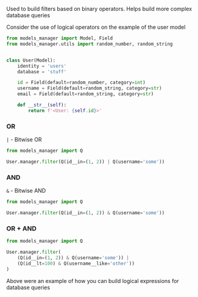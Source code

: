 Used to build filters based on binary operators. Helps build more complex database queries

Consider the use of logical operators on the example of the user model

```python
from models_manager import Model, Field
from models_manager.utils import random_number, random_string


class User(Model):
    identity = 'users'
    database = 'stuff'

    id = Field(default=random_number, category=int)
    username = Field(default=random_string, category=str)
    email = Field(default=random_string, category=str)

    def __str__(self):
        return f'<User: {self.id}>'
```

### OR

`|` - Bitwise OR

```python
from models_manager import Q

User.manager.filter(Q(id__in=(1, 2)) | Q(username='some'))
```

### AND

`&` - Bitwise AND

```python
from models_manager import Q

User.manager.filter(Q(id__in=(1, 2)) & Q(username='some'))
```

### OR + AND

```python
from models_manager import Q

User.manager.filter(
    (Q(id__in=(1, 2)) & Q(username='some')) |
    (Q(id__lt=100) & Q(username__like='other'))
)
```

Above were an example of how you can build logical expressions for database queries
